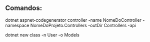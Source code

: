 ## Comandos:
dotnet aspnet-codegenerator controller -name NomeDoController -namespace NomeDoProjeto.Controllers -outDir Controllers -api

dotnet new class -n User -o Models